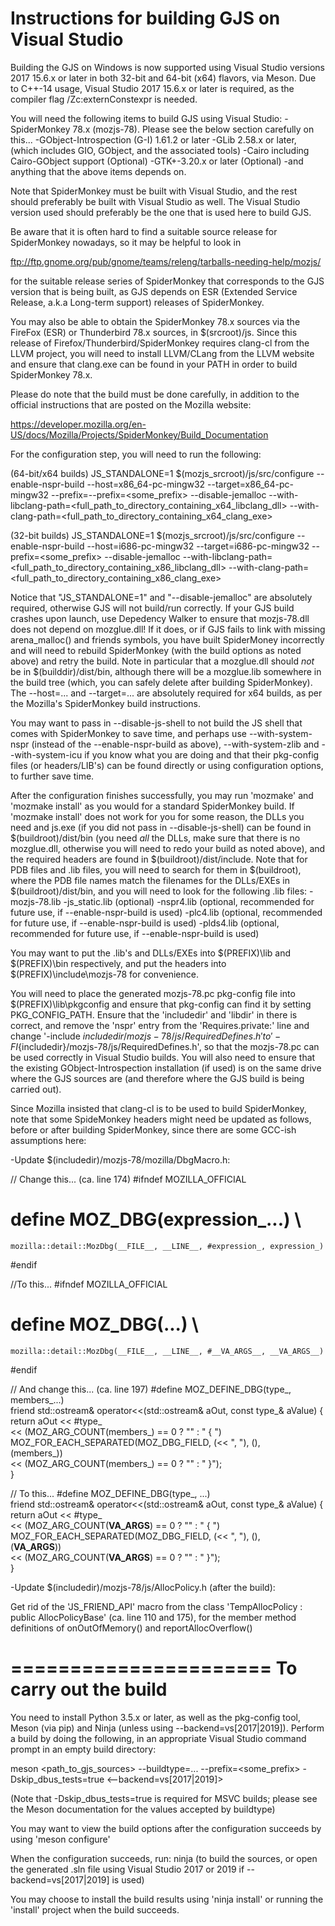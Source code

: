 Instructions for building GJS on Visual Studio
==============================================
Building the GJS on Windows is now supported using Visual Studio
versions 2017 15.6.x or later in both 32-bit and 64-bit (x64) flavors,
via Meson.  Due to C++-14 usage, Visual Studio 2017 15.6.x or later is
required, as the compiler flag /Zc:externConstexpr is needed.

You will need the following items to build GJS using Visual Studio:
-SpiderMonkey 78.x (mozjs-78).  Please see the below section carefully
 on this...
-GObject-Introspection (G-I) 1.61.2 or later
-GLib 2.58.x or later, (which includes GIO, GObject, and the associated tools)
-Cairo including Cairo-GObject support (Optional)
-GTK+-3.20.x or later (Optional)
-and anything that the above items depends on.

Note that SpiderMonkey must be built with Visual Studio, and the rest
should preferably be built with Visual Studio as well.  The Visual 
Studio version used should preferably be the one that is used here
to build GJS.

Be aware that it is often hard to find a suitable source release for
SpiderMonkey nowadays, so it may be helpful to look in

ftp://ftp.gnome.org/pub/gnome/teams/releng/tarballs-needing-help/mozjs/

for the suitable release series of SpiderMonkey that corresponds to 
the GJS version that is being built, as GJS depends on ESR (Extended 
Service Release, a.k.a Long-term support) releases of SpiderMonkey.

You may also be able to obtain the SpiderMonkey 78.x sources via the
FireFox (ESR) or Thunderbird 78.x sources, in $(srcroot)/js. Since
this release of Firefox/Thunderbird/SpiderMonkey requires clang-cl
from the LLVM project, you will need to install LLVM/CLang from the
LLVM website and ensure that clang.exe can be found in your PATH in
order to build SpiderMonkey 78.x.

Please do note that the build must be done carefully, in addition to the
official instructions that are posted on the Mozilla website:

https://developer.mozilla.org/en-US/docs/Mozilla/Projects/SpiderMonkey/Build_Documentation

For the configuration step, you will need to run the following:

(64-bit/x64 builds)
JS_STANDALONE=1 $(mozjs_srcroot)/js/src/configure --enable-nspr-build --host=x86_64-pc-mingw32 --target=x86_64-pc-mingw32 --prefix=--prefix=<some_prefix> --disable-jemalloc --with-libclang-path=<full_path_to_directory_containing_x64_libclang_dll> --with-clang-path=<full_path_to_directory_containing_x64_clang_exe>

(32-bit builds)
JS_STANDALONE=1 $(mozjs_srcroot)/js/src/configure --enable-nspr-build --host=i686-pc-mingw32 --target=i686-pc-mingw32 --prefix=<some_prefix> --disable-jemalloc --with-libclang-path=<full_path_to_directory_containing_x86_libclang_dll> --with-clang-path=<full_path_to_directory_containing_x86_clang_exe>

Notice that "JS_STANDALONE=1" and "--disable-jemalloc" are absolutely required,
otherwise GJS will not build/run correctly.  If your GJS build crashes upon
launch, use Depedency Walker to ensure that mozjs-78.dll does not depend on
mozglue.dll!  If it does, or if GJS fails to link with missing arena_malloc() and
friends symbols, you have built SpiderMoney incorrectly and will need to rebuild
SpiderMonkey (with the build options as noted above) and retry the build.
Note in particular that a mozglue.dll should *not* be in $(builddir)/dist/bin,
although there will be a mozglue.lib somewhere in the build tree (which, you can
safely delete after building SpiderMonkey).  The --host=... and --target=...
are absolutely required for x64 builds, as per the Mozilla's SpiderMonkey build
instructions.

You may want to pass in --disable-js-shell to not build the JS
shell that comes with SpiderMonkey to save time, and perhaps
use --with-system-nspr (instead of the --enable-nspr-build as
above), --with-system-zlib and --with-system-icu if you know
what you are doing and that their pkg-config files
(or headers/LIB's) can be found directly or using configuration 
options, to further save time.

After the configuration finishes successfully, you may run 'mozmake' and
'mozmake install' as you would for a standard SpiderMonkey build.  If
'mozmake install' does not work for you for some reason, the DLLs you 
need and js.exe (if you did not pass in --disable-js-shell) can be 
found in $(buildroot)/dist/bin (you need *all* the DLLs, make sure 
that there is no mozglue.dll, otherwise you will need to redo your 
build as noted above), and the required headers are found in
$(buildroot)/dist/include.  Note that for PDB files and .lib files, 
you will need to search for them in $(buildroot),
where the PDB file names match the filenames for the DLLs/EXEs in
$(buildroot)/dist/bin, and you will need to look for the following .lib files:
-mozjs-78.lib
-js_static.lib (optional)
-nspr4.lib (optional, recommended for future use, if --enable-nspr-build is used)
-plc4.lib (optional, recommended for future use, if --enable-nspr-build is used)
-plds4.lib (optional, recommended for future use, if --enable-nspr-build is used)

You may want to put the .lib's and DLLs/EXEs into $(PREFIX)\lib and 
$(PREFIX)\bin respectively, and put the headers into
$(PREFIX)\include\mozjs-78 for convenience.

You will need to place the generated mozjs-78.pc pkg-config file into
$(PREFIX)\lib\pkgconfig and ensure that pkg-config can find it by
setting PKG_CONFIG_PATH.  Ensure that the 'includedir' and 'libdir'
in there is correct, and remove the 'nspr' entry from the
'Requires.private:' line and change
'-include ${includedir}/mozjs-78/js/RequiredDefines.h' to
'-FI${includedir}/mozjs-78/js/RequiredDefines.h', so that the
mozjs-78.pc can be used correctly in Visual Studio builds.  You
will also need to ensure that the existing GObject-Introspection
installation (if used) is on the same drive where the GJS sources
are (and therefore where the GJS build is being carried out).

Since Mozilla insisted that clang-cl is to be used to build SpiderMonkey,
note that some SpideMonkey headers might need be updated as follows, before
or after building SpiderMonkey, since there are some GCC-ish assumptions
here:

-Update $(includedir)/mozjs-78/mozilla/DbgMacro.h:

// Change this... (ca. line 174)
#ifndef MOZILLA_OFFICIAL
#  define MOZ_DBG(expression_...) \
    mozilla::detail::MozDbg(__FILE__, __LINE__, #expression_, expression_)
#endif

//To this...
#ifndef MOZILLA_OFFICIAL
#  define MOZ_DBG(...) \
    mozilla::detail::MozDbg(__FILE__, __LINE__, #__VA_ARGS__, __VA_ARGS__)
#endif

// And change this... (ca. line 197)
#define MOZ_DEFINE_DBG(type_, members_...)                                   \
  friend std::ostream& operator<<(std::ostream& aOut, const type_& aValue) { \
    return aOut << #type_                                                    \
                << (MOZ_ARG_COUNT(members_) == 0 ? "" : " { ")               \
                       MOZ_FOR_EACH_SEPARATED(MOZ_DBG_FIELD, (<< ", "), (),  \
                                              (members_))                    \
                << (MOZ_ARG_COUNT(members_) == 0 ? "" : " }");               \
  }

// To this...
#define MOZ_DEFINE_DBG(type_, ...)                                   \
  friend std::ostream& operator<<(std::ostream& aOut, const type_& aValue) { \
    return aOut << #type_                                                    \
                << (MOZ_ARG_COUNT(__VA_ARGS__) == 0 ? "" : " { ")               \
                       MOZ_FOR_EACH_SEPARATED(MOZ_DBG_FIELD, (<< ", "), (),  \
                                              (__VA_ARGS__))                    \
                << (MOZ_ARG_COUNT(__VA_ARGS__) == 0 ? "" : " }");               \
  }


-Update $(includedir)/mozjs-78/js/AllocPolicy.h (after the build):

Get rid of the 'JS_FRIEND_API' macro from the class
'TempAllocPolicy : public AllocPolicyBase' (ca. line 110 and 175),
for the member method definitions of onOutOfMemory() and reportAllocOverflow()

======================
To carry out the build
======================
You need to install Python 3.5.x or later, as well as the
pkg-config tool, Meson (via pip) and Ninja (unless using
--backend=vs[2017|2019]).  Perform a build by doing the
following, in an appropriate Visual Studio command prompt
in an empty build directory:

meson <path_to_gjs_sources> --buildtype=... --prefix=<some_prefix> -Dskip_dbus_tests=true <--backend=vs[2017|2019]>

(Note that -Dskip_dbus_tests=true is required for MSVC builds; please
see the Meson documentation for the values accepted by buildtype)

You may want to view the build options after the configuration succeeds
by using 'meson configure'

When the configuration succeeds, run:
ninja
(to build the sources, or open the generated .sln file using
Visual Studio 2017 or 2019 if --backend=vs[2017|2019] is used)

You may choose to install the build results using 'ninja install'
or running the 'install' project when the build succeeds.
